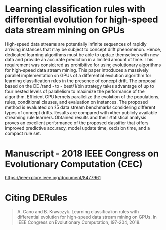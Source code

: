 # Learning classification rules with differential evolution for high-speed data stream mining on GPUs

High-speed data streams are potentially infinite sequences of rapidly arriving instances that may be subject to concept drift phenomenon. Hence, dedicated learning algorithms must be able to update themselves with new data and provide an accurate prediction in a limited amount of time. This requirement was considered as prohibitive for using evolutionary algorithms for high-speed data stream mining. This paper introduces a massively parallel implementation on GPUs of a differential evolution algorithm for learning classification rules in the presence of concept drift. The proposal based on the DE /rand - to - best/1/bin strategy takes advantage of up to four nested levels of parallelism to maximize the performance of the algorithm. Efficient GPU kernels parallelize the evolution of the populations, rules, conditional clauses, and evaluation on instances. The proposed method is evaluated on 25 data stream benchmarks considering different types of concept drifts. Results are compared with other publicly available streaming rule learners. Obtained results and their statistical analysis proves an excellent performance of the proposed classifier that offers improved predictive accuracy, model update time, decision time, and a compact rule set.

# Manuscript - 2018 IEEE Congress on Evolutionary Computation (CEC)

https://ieeexplore.ieee.org/document/8477961

# Citing DERules

> A. Cano and B. Krawczyk. Learning classification rules with differential evolution for high-speed data stream mining on GPUs. In IEEE Congress on Evolutionary Computation, 197-204, 2018.
